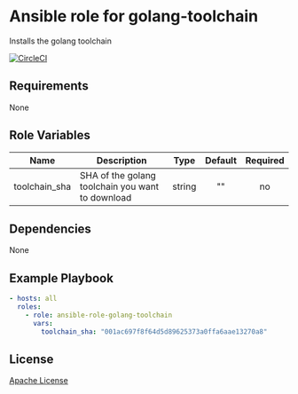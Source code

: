 Ansible role for golang-toolchain
==================================

Installs the golang toolchain

[![CircleCI](https://img.shields.io/circleci/build/github/mongodb-ansible-roles/ansible-role-toolchain-golang/master?style=flat-square)](https://circleci.com/gh/mongodb-ansible-roles/ansible-role-toolchain-golang)

Requirements
------------

None

Role Variables
--------------

| Name | Description | Type | Default | Required |
|------|-------------|:----:|:-------:|:--------:|
| toolchain\_sha | SHA of the golang toolchain you want to download | string | "" | no |

Dependencies
------------

None

Example Playbook
----------------

```yaml
- hosts: all
  roles:
    - role: ansible-role-golang-toolchain
      vars:
        toolchain_sha: "001ac697f8f64d5d89625373a0ffa6aae13270a8"
```

License
-------

[Apache License](LICENSE)
